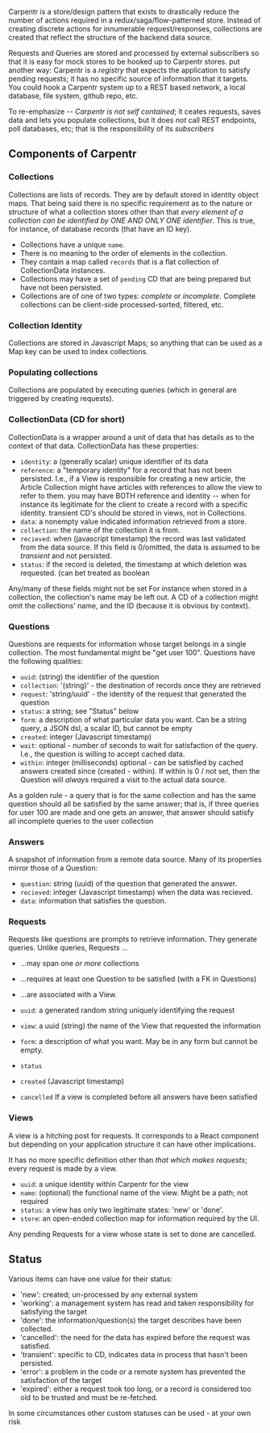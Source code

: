 Carpentr is a store/design pattern that exists to drastically reduce the number of actions required in a
redux/saga/flow-patterned store. Instead of creating discrete actions for innumerable request/responses,
collections are created that reflect the structure of the backend data source.

Requests and Queries are stored and processed by external subscribers so that it is easy for mock stores to
be hooked up to Carpentr stores. put another way: Carpentr is a *registry* that expects the application to 
satisfy pending requests; it has no specific source of information that it targets. You could hook a Carpentr
system up to a REST based network, a local database, file system, github repo, etc. 

To re-emphasize -- *Carpentr is not self contained*; it ceates requests, saves data and lets you populate collections,
but it does *not* call REST endpoints, poll databases, etc; that is the responsibility of its *subscribers* 

## Components of Carpentr

### Collections

Collections are lists of records. They are by default stored in identity object maps. That being said 
there is no specific requirement as to the nature or structure of what a collection stores other than that
*every element of a collection can be identified by ONE AND ONLY ONE identifier*. This is true, for instance,
of database records (that have an ID key). 

* Collections have a unique `name`. 
* There is no meaning to the order of elements in the collection.
* They contain a map called `records` that is a flat collection of CollectionData instances.
* Collections may have a set of `pending` CD that are being prepared but have not been persisted. 
* Collections are of one of two types: *complete* or *incomplete*. Complete collections can be client-side
  processed-sorted, filtered, etc. 

### Collection Identity 

Collections are stored in Javascript Maps; so anything that can be used as a Map key can be used to index collections. 

### Populating collections

Collections are populated by executing queries (which in general are triggered by creating requests). 

### CollectionData (CD for short)

CollectionData is a wrapper around a unit of data that has details as to the context of that data. 
CollectionData has these properties:

* `identity`: a (generally scalar) unique identifier of its data
* `reference`: a "temporary identity" for a record that has not been persisted. I.e., if a View is responsible for
  creating a new article, the Article Collection might have articles with references to allow the view to refer to them. 
  you may have BOTH reference and identity -- when for instance its legitimate for the client to create a record with 
  a specific identity. transient CD's should be stored in views, not in Collections.
* `data`: a nonempty value indicated information retrieved from a store.
* `collection`: the name of the collection it is from. 
* `recieved`: when (javascript timestamp) the record was last validated from the data source. If this field 
   is 0/omitted, the data is assumed to be *transient* and not persisted. 
* `status`: if the record is deleted, the timestamp at which deletion was requested. (can bet treated as boolean

Any/many of these fields might not be set For instance when stored in a collection, 
the collection's name may be left out. A CD of a collection might omit the collections' name, 
and the ID (because it is obvious by context). 

### Questions

Questions are requests for information whose target belongs in a single collection. The most fundamental might be
"get user 100". 
Questions have the following qualities:

* `uuid`: (string) the identifier of the question
* `collection`: '(string)' - the destination of records once they are retrieved
* `request`: 'string/uuid' - the identity of the request that generated the question
* `status`: a string; see "Status" below
* `form`: a description of what particular data you want. 
   Can be a string query, a JSON dsl, a scalar ID, but cannot be empty
* `created`: integer (Javascript timestamp)
* `wait`: optional - number of seconds to wait for satisfaction of the query. I.e., the question is willing to 
  accept cached data. 
* `within`: integer (milliseconds) optional - can be satisfied by cached answers
   created since (created - within). If within is 0 / not set, then the Question will *always* required a 
   visit to the actual data source. 

As a golden rule - a query that is for the same collection and has the same question should all be satisfied by 
the same answer; that is, if three queries for user 100 are made and one gets an answer, that answer should satisfy
all incomplete queries to the user collection 

### Answers

A snapshot of information from a remote data source. Many of its properties mirror those of a Question:

* `question`: string (uuid) of the question that generated the answer. 
* `recieved`: integer (Javascript timestamp) when the data was recieved. 
* `data`: information that satisfies the question. 

### Requests

Requests like questions are prompts to retrieve information. They generate queries. Unlike queries, Requests ...
 
* ...may span one *or more* collections 
* ...requires at least one Question to be satisfied (with a FK in Questions)
* ...are associated with a View. 

* `uuid`: a generated random string uniquely identifying the request
* `view`: a uuid (string) the name of the View that requested the information
* `form`: a description of what you want.
   May be in any form but cannot be empty. 
* `status`
* `created` (Javascript timestamp)
* `cancelled` If a view is completed before all answers have been satisfied

### Views

A view is a hitching post for requests. It corresponds to a React component but depending on your
application structure it can have other implications. 

It has no more specific definition other than *that which makes requests*; every request is made by a view. 

* `uuid`: a unique identity within Carpentr for the view
* `name`: (optional) the functional name of the view. Might be a path; not required
* `status`: a view has only two legitimate states: 'new' or 'done'. 
* `store`: an open-ended collection map for information required by the UI. 

Any pending Requests for a view whose state is set to done are cancelled. 

## Status

Various items can have one value for their status:

* 'new': created; un-processed by any external system
* 'working': a management system has read and taken responsibility for satisfying the target
* 'done': the information/question(s) the target describes have been collected.
* 'cancelled': the need for the data has expired before the request was satisfied.
* 'transient': specific to CD, indicates data in process that hasn't been persisted.
* 'error': a problem in the code or a remote system has prevented the satisfaction of the target
* 'expired': either a request took too long, or a record is considered too old to be trusted and must be re-fetched.

In some circumstances other custom statuses can be used - at your own risk
